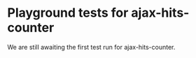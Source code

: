 # Playground tests for ajax-hits-counter
We are still awaiting the first test run for ajax-hits-counter.
